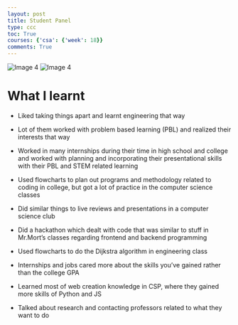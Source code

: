 ```yaml
---
layout: post
title: Student Panel
type: ccc
toc: True
courses: {'csa': {'week': 18}}
comments: True
---
```


<img src="https://th35py27.github.io/CSA/images/picture1.png" alt="Image 4">
<img src="https://th35py27.github.io/CSA/images/picture2.png" alt="Image 4">


# What I learnt

- Liked taking things apart and learnt engineering that way
- Lot of them worked with problem based learning (PBL) and realized their interests that way 

- Worked in many internships during their time in high school and college and worked with planning and incorporating their presentational skills with their PBL and STEM related learning 
- Used flowcharts to plan out programs and methodology related to coding in college, but got a lot of practice in the computer science classes
- Did similar things to live reviews and presentations in a computer science club 
- Did a hackathon which dealt with code that was similar to stuff in Mr.Mort’s classes regarding frontend and backend programming
- Used flowcharts to do the Dijkstra algorithm in engineering class
- Internships and jobs cared more about the skills you’ve gained rather than the college GPA
- Learned most of web creation knowledge in CSP, where they gained more skills of Python and JS
- Talked about research and contacting professors related to what they want to do



